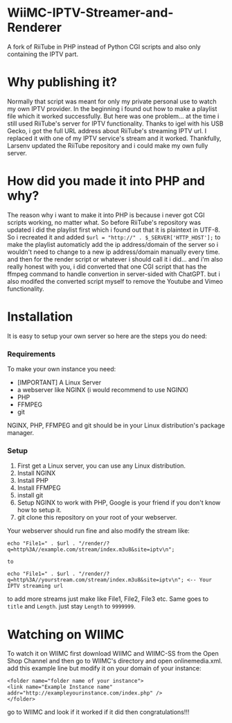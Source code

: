 # WiiMC-IPTV-Streamer-and-Renderer
A fork of RiiTube in PHP instead of Python CGI scripts and also only containing the IPTV part.

# Why publishing it?
Normally that script was meant for only my private personal use to watch my own IPTV provider. In the beginning i found out how to make a playlist file which it worked successfully. But here was one problem... at the time i still used RiiTube's server for IPTV functionality. Thanks to igel with his USB Gecko, i got the full URL address about RiiTube's streaming IPTV url. I replaced it with one of my IPTV service's stream and it worked. Thankfully, Larsenv updated the RiiTube repository and i could make my own fully server.

# How did you made it into PHP and why?
The reason why i want to make it into PHP is because i never got CGI scripts working, no matter what. So before RiiTube's repository was updated i did the playlist first which i found out that it is plaintext in UTF-8. So i recreated it and added `$url = "http://" . $_SERVER['HTTP_HOST'];` to make the playlist automaticly add the ip address/domain of the server so i wouldn't need to change to a new ip address/domain manually every time. and then for the render script or whatever i should call it i did... and i'm also really honest with you, i did converted that one CGI script that has the ffmpeg command to handle convertion in server-sided with ChatGPT. but i also modifed the converted script myself to remove the Youtube and Vimeo functionality.

# Installation
It is easy to setup your own server so here are the steps you do need:

### Requirements
To make your own instance you need:
- [IMPORTANT] A Linux Server
- a webserver like NGINX (i would recommend to use NGINX)
- PHP
- FFMPEG
- git

NGINX, PHP, FFMPEG and git should be in your Linux distribution's package manager.

### Setup
1. First get a Linux server, you can use any Linux distribution.
2. Install NGINX
3. Install PHP
4. Install FFMPEG
5. install git
6. Setup NGINX to work with PHP, Google is your friend if you don't know how to setup it.
7. git clone this repository on your root of your webserver.

Your webserver should run fine and also modify the stream like:

```
echo "File1=" . $url . "/render/?q=http%3A//example.com/stream/index.m3u8&site=iptv\n";

to

echo "File1=" . $url . "/render/?q=http%3A//yourstream.com/stream/index.m3u8&site=iptv\n"; <-- Your IPTV streaming url
```
to add more streams just make like File1, File2, File3 etc. Same goes to `title` and `Length`. just stay `Length` to `9999999`.

# Watching on WIIMC

To watch it on WIIMC first download WIIMC and WIIMC-SS from the Open Shop Channel and then go to WIIMC's directory and open onlinemedia.xml. add this example line but modify it on your domain of your instance:

```
<folder name="folder name of your instance">
<link name="Example Instance name" addr="http://exampleyourinstance.com/index.php" />
</folder>
```
go to WIIMC and look if it worked if it did then congratulations!!!
